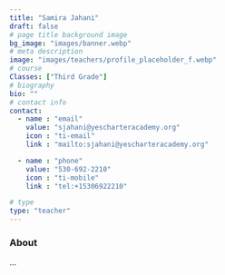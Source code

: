 ```yaml
---
title: "Samira Jahani"
draft: false
# page title background image
bg_image: "images/banner.webp"
# meta description
image: "images/teachers/profile_placeholder_f.webp"
# course
Classes: ["Third Grade"]
# biography
bio: ""
# contact info
contact:
  - name : "email"
    value: "sjahani@yescharteracademy.org"
    icon : "ti-email" 
    link : "mailto:sjahani@yescharteracademy.org"

  - name : "phone"
    value: "530-692-2210"
    icon : "ti-mobile" 
    link : "tel:+15306922210"

# type
type: "teacher"
---
```


### About

...